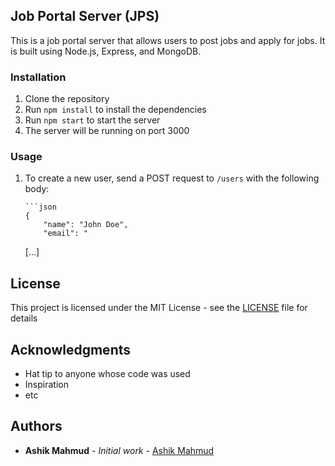 ## Job Portal Server (JPS)

This is a job portal server that allows users to post jobs and apply for jobs. It is built using Node.js, Express, and MongoDB.

### Installation

1. Clone the repository
2. Run `npm install` to install the dependencies
3. Run `npm start` to start the server
4. The server will be running on port 3000

### Usage

1.  To create a new user, send a POST request to `/users` with the following body:

        ```json
        {
            "name": "John Doe",
            "email": "

    [...]

## License

This project is licensed under the MIT License - see the [LICENSE](LICENSE) file for details

## Acknowledgments

- Hat tip to anyone whose code was used
- Inspiration
- etc

## Authors

- **Ashik Mahmud** - _Initial work_ - [Ashik Mahmud](https://ashikmahmud.me)
